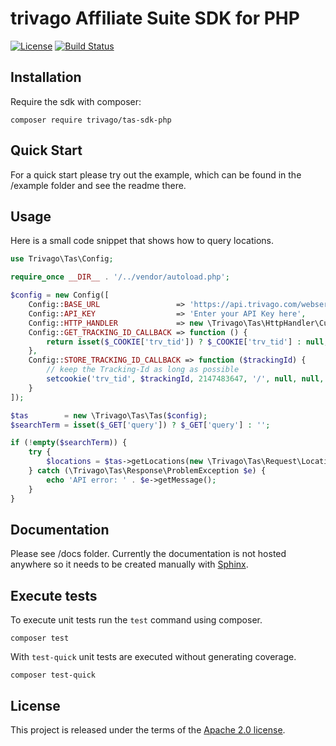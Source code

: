 # trivago Affiliate Suite SDK for PHP

[![License](https://img.shields.io/badge/license-apache%202.0-lightgrey.svg)](https://github.com/trivago/tas-sdk-php/blob/master/LICENSE)
[![Build Status](https://travis-ci.org/trivago/tas-sdk-php.svg?branch=master)](https://travis-ci.org/trivago/tas-sdk-php)

## Installation

Require the sdk with composer:

```
composer require trivago/tas-sdk-php
```

## Quick Start

For a quick start please try out the example, which can be found in the /example folder and see the readme there.

## Usage

Here is a small code snippet that shows how to query locations.

```php
use Trivago\Tas\Config;

require_once __DIR__ . '/../vendor/autoload.php';

$config = new Config([
    Config::BASE_URL                 => 'https://api.trivago.com/webservice/tas',
    Config::API_KEY                  => 'Enter your API Key here',
    Config::HTTP_HANDLER             => new \Trivago\Tas\HttpHandler\Curl(),
    Config::GET_TRACKING_ID_CALLBACK => function () {
        return isset($_COOKIE['trv_tid']) ? $_COOKIE['trv_tid'] : null;
    },
    Config::STORE_TRACKING_ID_CALLBACK => function ($trackingId) {
        // keep the Tracking-Id as long as possible
        setcookie('trv_tid', $trackingId, 2147483647, '/', null, null, true);
    }
]);

$tas        = new \Trivago\Tas\Tas($config);
$searchTerm = isset($_GET['query']) ? $_GET['query'] : '';

if (!empty($searchTerm)) {
    try {
        $locations = $tas->getLocations(new \Trivago\Tas\Request\LocationsRequest($searchTerm));
    } catch (\Trivago\Tas\Response\ProblemException $e) {
        echo 'API error: ' . $e->getMessage();
    }
}
```

## Documentation

Please see /docs folder.
Currently the documentation is not hosted anywhere so it needs to be created manually with [Sphinx](http://www.sphinx-doc.org).

## Execute tests

To execute unit tests run the `test` command using composer.

```
composer test
```

With `test-quick` unit tests are executed without generating coverage.

```
composer test-quick
```

## License

This project is released under the terms of the [Apache 2.0 license](https://github.com/trivago/tas-sdk-php/blob/master/LICENSE).
